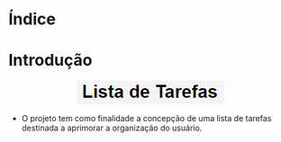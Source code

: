 # Índice



# Introdução

<p align="center">
  <img src="https://github.com/DaniloFelype/projeto-array/blob/main/img/tarefas-fundo.png">
</p>

+ O projeto tem como finalidade a concepção de uma lista de tarefas destinada a aprimorar a organização do usuário.

# 